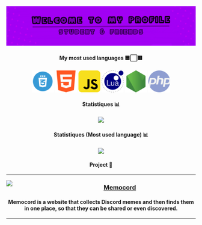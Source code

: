 
<img src="https://raw.githubusercontent.com/Anatik572/Anatik572/main/top.png">

<div align="center">

#### My most used languages 🟦⬜️🟥

<img src="https://raw.githubusercontent.com/Anatik572/Anatik572/main/icon/css.png" width="58"/>
<img src="https://raw.githubusercontent.com/Anatik572/Anatik572/main/icon/html.png" width="58"/>
<img src="https://raw.githubusercontent.com/Anatik572/Anatik572/main/icon/javascript.png" width="58"/>
<img src="https://raw.githubusercontent.com/Anatik572/Anatik572/main/icon/lua.png" width="58"/>
<img src="https://raw.githubusercontent.com/Anatik572/Anatik572/main/icon/nodejs.png" width="58"/>
<img src="https://raw.githubusercontent.com/Anatik572/Anatik572/main/icon/php.png" width="58"/>

#### Statistiques 📊
<p align="center">
<img src="https://github-readme-stats.vercel.app/api?username=Anatik572&amp;theme=dracula&amp;show_icons=true&hide_border=true">
</p>

#### Statistiques (Most used language) 📊
<p align="center">
 <img align="center" src="https://github-readme-stats.vercel.app/api/top-langs/?username=Anatik572&layout=compact&theme=dracula&hide_border=true" />
</p>


#### Project 🥸

<div>
 <hr>
  <img width="100" align="left" src="https://memocord.me/cdn/img/favicon.jpg">
                                                                            
  <a href="https://memocord.me"><h3>Memocord</h3></a>
  <h4>Memocord is a website that collects Discord memes and then finds them in one place, so that they can be shared or even discovered.</h4>                            <hr>                      
</p>

<br>
</div>


